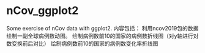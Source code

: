 # nCov_ggplot2
Some exercise of nCov data with ggplot2.
内容包括：
利用ncov2019包的数据绘制一副全球病例数动图。
绘制病例数前10的国家的病例数折线图（对y轴进行对数变换前后对比）
绘制病例数前10的国家的病例数变化率折线图
